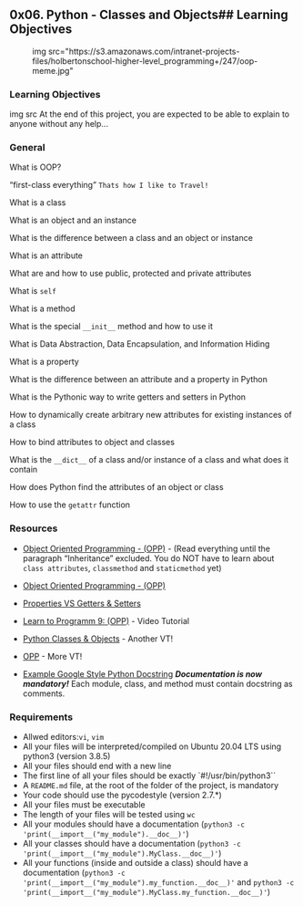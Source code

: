 ## 0x06. Python - Classes and Objects## Learning Objectives

<figure>
	img src="https://s3.amazonaws.com/intranet-projects-files/holbertonschool-higher-level_programming+/247/oop-meme.jpg"
</figure>

### Learning Objectives
img src
At the end of this project, you are expected to be able to explain to anyone without any help...

### General
	
What is OOP?

“first-class everything”
`Thats how I like to Travel!`

What is a class

What is an object and an instance

What is the difference between a class and an object or instance

What is an attribute

What are and how to use public, protected and private attributes

What is `self`

What is a method

What is the special `__init__` method and how to use it

What is Data Abstraction, Data Encapsulation, and Information Hiding

What is a property

What is the difference between an attribute and a property in Python

What is the Pythonic way to write getters and setters in Python

How to dynamically create arbitrary new attributes for existing instances of a class

How to bind attributes to object and classes

What is the `__dict__` of a class and/or instance of a class and what does it contain

How does Python find the attributes of an object or class

How to use the `getattr` function

### Resources

* [Object Oriented Programming - (OPP)](https://python.swaroopch.com/oop.html) - (Read everything until 
the paragraph “Inheritance” excluded. You do NOT have to learn about `class attributes`, `classmethod`
and `staticmethod` yet)
* [Object Oriented Programming - (OPP)](https://python-course.eu/oop/object-oriented-programming.php)
* [Properties VS Getters & Setters](https://python-course.eu/oop/properties-vs-getters-and-setters.php)
* [Learn to Programm 9: (OPP)](https://www.youtube.com/watch?v=1AGyBuVCTeE) - Video Tutorial
* [Python Classes & Objects](https://www.youtube.com/watch?v=apACNr7DC_s) - Another VT!
* [OPP](https://www.youtube.com/watch?v=-DP1i2ZU9gk) - More VT!

* [Example Google Style Python Docstring](https://sphinxcontrib-napoleon.readthedocs.io/en/latest/example_google.html) ***Documentation is now mandatory!*** 
Each module, class, and method must contain docstring as comments.

### Requirements

- Allwed editors:`vi`, `vim`
- All your files will be interpreted/compiled on Ubuntu 20.04 LTS using python3 (version 3.8.5)
- All your files should end with a new line
- The first line of all your files should be exactly `#!/usr/bin/python3``
- A `README.md` file, at the root of the folder of the project, is mandatory
- Your code should use the pycodestyle (version 2.7.*)
- All your files must be executable
- The length of your files will be tested using `wc`
- All your modules should have a documentation (`python3 -c 'print(__import__("my_module").__doc__)'`)
- All your classes should have a documentation (`python3 -c 'print(__import__("my_module").MyClass.__doc__)'`)
- All your functions (inside and outside a class) should have a documentation (`python3 -c 'print(__import__("my_module").my_function.__doc__)'` and `python3 -c 'print(__import__("my_module").MyClass.my_function.__doc__)'`)
